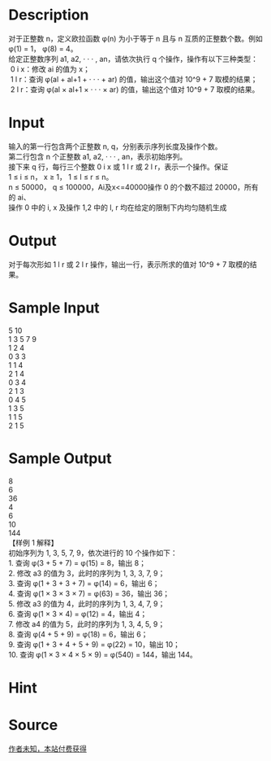 
# Description

<div class="content"><div>对于正整数 n，定义欧拉函数 φ(n) 为小于等于 n 且与 n 互质的正整数个数。例如</div>
<div>φ(1) = 1， φ(8) = 4。</div>
<div>给定正整数序列 a1, a2, · · · , an，请依次执行 q 个操作，操作有以下三种类型：</div>
<div> 0 i x：修改 ai 的值为 x；</div>
<div> 1 l r：查询 φ(al + al+1 + · · · + ar) 的值，输出这个值对 10^9 + 7 取模的结果；</div>
<div> 2 l r：查询 φ(al × al+1 × · · · × ar) 的值，输出这个值对 10^9 + 7 取模的结果。</div>
<p></p></div>

# Input

<div class="content"><div>输入的第一行包含两个正整数 n, q，分别表示序列长度及操作个数。</div>
<div>第二行包含 n 个正整数 a1, a2, · · · , an，表示初始序列。</div>
<div>接下来 q 行，每行三个整数 0 i x 或 1 l r 或 2 l r，表示一个操作。保证</div>
<div>1 ≤ i ≤ n， x ≥ 1， 1 ≤ l ≤ r ≤ n。</div>
<div>n ≤ 50000， q ≤ 100000，Ai及x&lt;=40000操作 0 的个数不超过 20000，所有的 ai、</div>
<div>操作 0 中的 i, x 及操作 1,2 中的 l, r 均在给定的限制下内均匀随机生成</div>
<p></p></div>

# Output

<div class="content"><div>对于每次形如 1 l r 或 2 l r 操作，输出一行，表示所求的值对 10^9 + 7 取模的结果。</div>
<p></p></div>

# Sample Input

<div class="content"><span class="sampledata">5 10<br/>
1 3 5 7 9<br/>
1 2 4<br/>
0 3 3<br/>
1 1 4<br/>
2 1 4<br/>
0 3 4<br/>
2 1 3<br/>
0 4 5<br/>
1 3 5<br/>
1 1 5<br/>
2 1 5</span></div>

# Sample Output

<div class="content"><span class="sampledata">8 <br/>
6<br/>
36<br/>
4 <br/>
6<br/>
10<br/>
144<br/>
【样例 1 解释】<br/>
初始序列为 1, 3, 5, 7, 9，依次进行的 10 个操作如下：<br/>
1. 查询 φ(3 + 5 + 7) = φ(15) = 8，输出 8；<br/>
2. 修改 a3 的值为 3，此时的序列为 1, 3, 3, 7, 9；<br/>
3. 查询 φ(1 + 3 + 3 + 7) = φ(14) = 6，输出 6；<br/>
4. 查询 φ(1 × 3 × 3 × 7) = φ(63) = 36，输出 36；<br/>
5. 修改 a3 的值为 4，此时的序列为 1, 3, 4, 7, 9；<br/>
6. 查询 φ(1 × 3 × 4) = φ(12) = 4，输出 4；<br/>
7. 修改 a4 的值为 5，此时的序列为 1, 3, 4, 5, 9；<br/>
8. 查询 φ(4 + 5 + 9) = φ(18) = 6，输出 6；<br/>
9. 查询 φ(1 + 3 + 4 + 5 + 9) = φ(22) = 10，输出 10；<br/>
10. 查询 φ(1 × 3 × 4 × 5 × 9) = φ(540) = 144，输出 144。</span></div>

# Hint

<div class="content"><p></p></div>

# Source

<div class="content"><p><a href="problemset.php?search=作者未知，本站付费获得">作者未知，本站付费获得</a></p></div>

